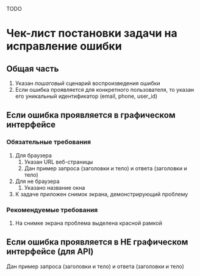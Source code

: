 TODO 

# Чек-лист постановки задачи на исправление ошибки

## Общая часть
1. Указан *пошаговый* сценарий воспроизведения ошибки
2. Если ошибка проявляется для конкретного пользователя, то указан его уникальный идентификатор (email, phone, user_id)

## Если ошибка проявляется в графическом интерфейсе

### Обязательные требования
1. Для браузера 
   1. Указан URL веб-страницы
   1. Дан пример запроса (заголовки и тело) и ответа (заголовки и тело)
1. Для не браузера 
   1. Указано название окна
1. К задаче приложен снимок экрана, демонстрирующий проблему


### Рекомендуемые требования
1. На снимке экрана проблема выделена красной рамкой

## Если ошибка проявляется в НЕ графическом интерфейсе (для API)

Дан пример запроса (заголовки и тело) и ответа (заголовки и тело)
